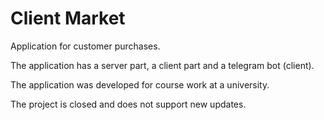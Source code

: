 # Client Market
Application for customer purchases.

The application has a server part, a client part and a telegram bot (client).

The application was developed for course work at a university.

The project is closed and does not support new updates.
